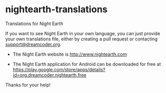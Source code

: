 # nightearth-translations
Translations for Night Earth

If you want to see Night Earth in your own language, you can just provide your own translations file, either by creating a pull request or contacting support@dreamcoder.org.

* The Night Earth website is http://www.nightearth.com

* The Night Earth application for Android can be downloaded for free at https://play.google.com/store/apps/details?id=org.dreamcoder.nightearth.free

Thanks for your help!
